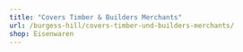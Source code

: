 ```yaml
---
title: "Covers Timber & Builders Merchants"
url: /burgess-hill/covers-timber-und-builders-merchants/
shop: Eisenwaren
---
```

